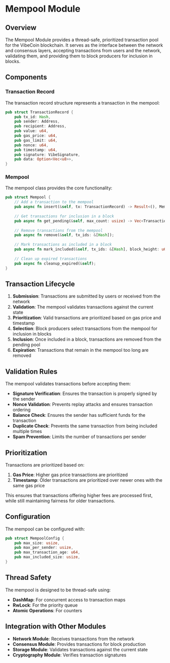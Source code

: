 # Mempool Module

## Overview

The Mempool Module provides a thread-safe, prioritized transaction pool for the VibeCoin blockchain. It serves as the interface between the network and consensus layers, accepting transactions from users and the network, validating them, and providing them to block producers for inclusion in blocks.

## Components

### Transaction Record

The transaction record structure represents a transaction in the mempool:

```rust
pub struct TransactionRecord {
    pub tx_id: Hash,
    pub sender: Address,
    pub recipient: Address,
    pub value: u64,
    pub gas_price: u64,
    pub gas_limit: u64,
    pub nonce: u64,
    pub timestamp: u64,
    pub signature: VibeSignature,
    pub data: Option<Vec<u8>>,
}
```

### Mempool

The mempool class provides the core functionality:

```rust
pub struct Mempool {
    // Add a transaction to the mempool
    pub async fn insert(&self, tx: TransactionRecord) -> Result<(), MempoolError>;
    
    // Get transactions for inclusion in a block
    pub async fn get_pending(&self, max_count: usize) -> Vec<TransactionRecord>;
    
    // Remove transactions from the mempool
    pub async fn remove(&self, tx_ids: &[Hash]);
    
    // Mark transactions as included in a block
    pub async fn mark_included(&self, tx_ids: &[Hash], block_height: u64);
    
    // Clean up expired transactions
    pub async fn cleanup_expired(&self);
}
```

## Transaction Lifecycle

1. **Submission**: Transactions are submitted by users or received from the network
2. **Validation**: The mempool validates transactions against the current state
3. **Prioritization**: Valid transactions are prioritized based on gas price and timestamp
4. **Selection**: Block producers select transactions from the mempool for inclusion in blocks
5. **Inclusion**: Once included in a block, transactions are removed from the pending pool
6. **Expiration**: Transactions that remain in the mempool too long are removed

## Validation Rules

The mempool validates transactions before accepting them:

- **Signature Verification**: Ensures the transaction is properly signed by the sender
- **Nonce Validation**: Prevents replay attacks and ensures transaction ordering
- **Balance Check**: Ensures the sender has sufficient funds for the transaction
- **Duplicate Check**: Prevents the same transaction from being included multiple times
- **Spam Prevention**: Limits the number of transactions per sender

## Prioritization

Transactions are prioritized based on:

1. **Gas Price**: Higher gas price transactions are prioritized
2. **Timestamp**: Older transactions are prioritized over newer ones with the same gas price

This ensures that transactions offering higher fees are processed first, while still maintaining fairness for older transactions.

## Configuration

The mempool can be configured with:

```rust
pub struct MempoolConfig {
    pub max_size: usize,
    pub max_per_sender: usize,
    pub max_transaction_age: u64,
    pub max_included_size: usize,
}
```

## Thread Safety

The mempool is designed to be thread-safe using:

- **DashMap**: For concurrent access to transaction maps
- **RwLock**: For the priority queue
- **Atomic Operations**: For counters

## Integration with Other Modules

- **Network Module**: Receives transactions from the network
- **Consensus Module**: Provides transactions for block production
- **Storage Module**: Validates transactions against the current state
- **Cryptography Module**: Verifies transaction signatures
